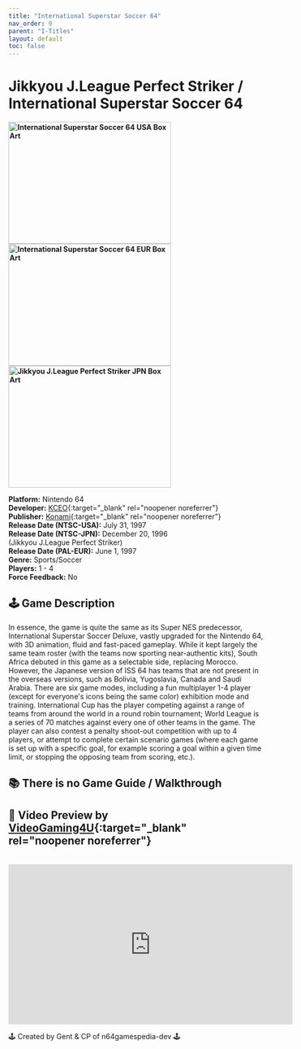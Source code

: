 ```yaml
---
title: "International Superstar Soccer 64"
nav_order: 9
parent: "I-Titles"
layout: default
toc: false
---
```


# Jikkyou J.League Perfect Striker / International Superstar Soccer 64

<b>
<img src="https://images.launchbox-app.com/d503b597-d94a-4ce6-a507-00e6e0e16700.jpg" alt="International Superstar Soccer 64 USA Box Art" width="320" height="240" />
<img src="https://images.launchbox-app.com/757a6f84-c177-4e1a-9e77-f54bf883ce58.png" alt="International Superstar Soccer 64 EUR Box Art" width="320" height="240" />
<img src="https://images.launchbox-app.com/04b79200-5190-43c8-8a62-26f63e49a847.png" alt="Jikkyou J.League Perfect Striker JPN Box Art" width="320" height="240" />
</b>

**Platform:** Nintendo 64  
**Developer:** [KCEO](https://en.wikipedia.org/wiki/Konami#Former_subsidiaries){:target="_blank" rel="noopener noreferrer"}  
**Publisher:** [Konami](https://en.wikipedia.org/wiki/Konami){:target="_blank" rel="noopener noreferrer"}  
**Release Date (NTSC-USA):** July 31, 1997  
**Release Date (NTSC-JPN):** December 20, 1996  
(Jikkyou J.League Perfect Striker)  
**Release Date (PAL-EUR):** June 1, 1997  
**Genre:** Sports/Soccer  
**Players:** 1 - 4  
**Force Feedback:** No  

## 🕹️ Game Description
In essence, the game is quite the same as its Super NES predecessor, International Superstar Soccer Deluxe, vastly upgraded for the Nintendo 64, with 3D animation, fluid and fast-paced gameplay. While it kept largely the same team roster (with the teams now sporting near-authentic kits), South Africa debuted in this game as a selectable side, replacing Morocco. However, the Japanese version of ISS 64 has teams that are not present in the overseas versions, such as Bolivia, Yugoslavia, Canada and Saudi Arabia. There are six game modes, including a fun multiplayer 1-4 player (except for everyone's icons being the same color) exhibition mode and training. International Cup has the player competing against a range of teams from around the world in a round robin tournament; World League is a series of 70 matches against every one of other teams in the game. The player can also contest a penalty shoot-out competition with up to 4 players, or attempt to complete certain scenario games (where each game is set up with a specific goal, for example scoring a goal within a given time limit, or stopping the opposing team from scoring, etc.).

## 📚 There is no Game Guide / Walkthrough

## 🎥 Video Preview by [VideoGaming4U](https://www.youtube.com/channel/UCq_f3ep8AuN4DmxansRWNUg){:target="_blank" rel="noopener noreferrer"}
<br />  
<iframe width="560" height="315" src="https://www.youtube.com/embed/fUXu1ms-Bek" title="International Superstar Soccer 64 Gameplay by VideoGaming4U" frameborder="0" allowfullscreen></iframe>

🕹️ Created by Gent & CP of n64gamespedia-dev 🕹️  
<!-- Vault Format: n64gamespedia-dev -->  
<!-- Protocol Source: _vault-specs/format-protocol.md -->
